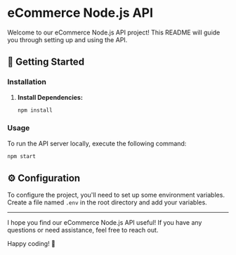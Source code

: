 # eCommerce Node.js API

Welcome to our eCommerce Node.js API project! This README will guide you through setting up and using the API.

## 🚀 Getting Started

### Installation

1. **Install Dependencies:**
   ```bash
   npm install
   ```

### Usage

To run the API server locally, execute the following command:
```bash
npm start
```

## ⚙️ Configuration

To configure the project, you'll need to set up some environment variables. Create a file named `.env` in the root directory and add your variables.

---

I hope you find our eCommerce Node.js API useful! If you have any questions or need assistance, feel free to reach out.

Happy coding! 🎉
